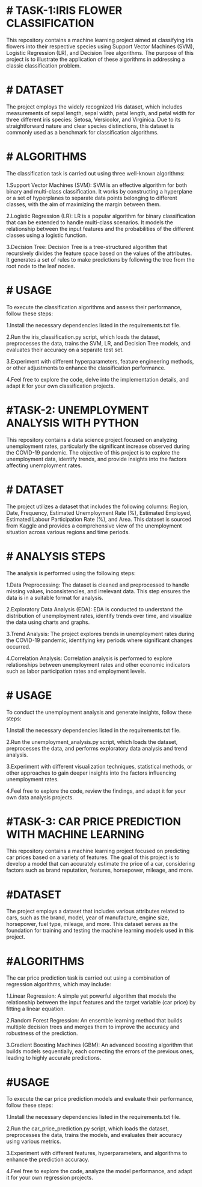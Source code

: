 # # TASK-1:IRIS FLOWER CLASSIFICATION
This repository contains a machine learning project aimed at classifying iris flowers into their respective species using Support Vector Machines (SVM), Logistic Regression (LR), and Decision Tree algorithms. The purpose of this project is to illustrate the application of these algorithms in addressing a classic classification problem.

# # DATASET
The project employs the widely recognized Iris dataset, which includes measurements of sepal length, sepal width, petal length, and petal width for three different iris species: Setosa, Versicolor, and Virginica. Due to its straightforward nature and clear species distinctions, this dataset is commonly used as a benchmark for classification algorithms.

# # ALGORITHMS
The classification task is carried out using three well-known algorithms:

1.Support Vector Machines (SVM): SVM is an effective algorithm for both binary and multi-class classification. It works by constructing a hyperplane or a set of hyperplanes to separate data points belonging to different classes, with the aim of maximizing the margin between them.

2.Logistic Regression (LR): LR is a popular algorithm for binary classification that can be extended to handle multi-class scenarios. It models the relationship between the input features and the probabilities of the different classes using a logistic function.

3.Decision Tree: Decision Tree is a tree-structured algorithm that recursively divides the feature space based on the values of the attributes. It generates a set of rules to make predictions by following the tree from the root node to the leaf nodes.
# # USAGE
To execute the classification algorithms and assess their performance, follow these steps:

1.Install the necessary dependencies listed in the requirements.txt file.

2.Run the iris_classification.py script, which loads the dataset, preprocesses the data, trains the SVM, LR, and Decision Tree models, and evaluates their accuracy on a separate test set.

3.Experiment with different hyperparameters, feature engineering methods, or other adjustments to enhance the classification performance.

4.Feel free to explore the code, delve into the implementation details, and adapt it for your own classification projects.
# #TASK-2: UNEMPLOYMENT ANALYSIS WITH PYTHON
This repository contains a data science project focused on analyzing unemployment rates, particularly the significant increase observed during the COVID-19 pandemic. The objective of this project is to explore the unemployment data, identify trends, and provide insights into the factors affecting unemployment rates.

# # DATASET
The project utilizes a dataset that includes the following columns: Region, Date, Frequency, Estimated Unemployment Rate (%), Estimated Employed, Estimated Labour Participation Rate (%), and Area. This dataset is sourced from Kaggle and provides a comprehensive view of the unemployment situation across various regions and time periods.

# # ANALYSIS STEPS
The analysis is performed using the following steps:

1.Data Preprocessing: The dataset is cleaned and preprocessed to handle missing values, inconsistencies, and irrelevant data. This step ensures the data is in a suitable format for analysis.

2.Exploratory Data Analysis (EDA): EDA is conducted to understand the distribution of unemployment rates, identify trends over time, and visualize the data using charts and graphs.

3.Trend Analysis: The project explores trends in unemployment rates during the COVID-19 pandemic, identifying key periods where significant changes occurred.

4.Correlation Analysis: Correlation analysis is performed to explore relationships between unemployment rates and other economic indicators such as labor participation rates and employment levels.

# # USAGE
To conduct the unemployment analysis and generate insights, follow these steps:

1.Install the necessary dependencies listed in the requirements.txt file.

2.Run the unemployment_analysis.py script, which loads the dataset, preprocesses the data, and performs exploratory data analysis and trend analysis.

3.Experiment with different visualization techniques, statistical methods, or other approaches to gain deeper insights into the factors influencing unemployment rates.

4.Feel free to explore the code, review the findings, and adapt it for your own data analysis projects.

# #TASK-3: CAR PRICE PREDICTION WITH MACHINE LEARNING
This repository contains a machine learning project focused on predicting car prices based on a variety of features. The goal of this project is to develop a model that can accurately estimate the price of a car, considering factors such as brand reputation, features, horsepower, mileage, and more.

# #DATASET
The project employs a dataset that includes various attributes related to cars, such as the brand, model, year of manufacture, engine size, horsepower, fuel type, mileage, and more. This dataset serves as the foundation for training and testing the machine learning models used in this project.

# #ALGORITHMS
The car price prediction task is carried out using a combination of regression algorithms, which may include:

1.Linear Regression: A simple yet powerful algorithm that models the relationship between the input features and the target variable (car price) by fitting a linear equation.

2.Random Forest Regression: An ensemble learning method that builds multiple decision trees and merges them to improve the accuracy and robustness of the prediction.

3.Gradient Boosting Machines (GBM): An advanced boosting algorithm that builds models sequentially, each correcting the errors of the previous ones, leading to highly accurate predictions.

# #USAGE
To execute the car price prediction models and evaluate their performance, follow these steps:

1.Install the necessary dependencies listed in the requirements.txt file.

2.Run the car_price_prediction.py script, which loads the dataset, preprocesses the data, trains the models, and evaluates their accuracy using various metrics.

3.Experiment with different features, hyperparameters, and algorithms to enhance the prediction accuracy.

4.Feel free to explore the code, analyze the model performance, and adapt it for your own regression projects.
